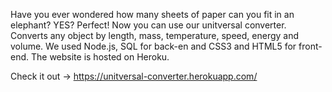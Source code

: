 Have you ever wondered how many sheets of paper can you fit in an elephant? YES? Perfect! Now you can use our unitversal converter. Converts any object by length, mass, temperature, speed, energy and volume. We used Node.js, SQL for back-en and CSS3 and HTML5 for front-end. The website is hosted on Heroku.

Check it out -> https://unitversal-converter.herokuapp.com/
